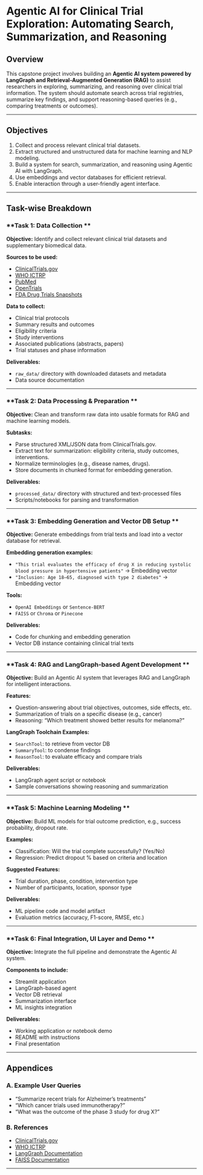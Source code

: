 
# Agentic AI for Clinical Trial Exploration: Automating Search, Summarization, and Reasoning

## Overview

This capstone project involves building an **Agentic AI system powered by LangGraph and Retrieval-Augmented Generation (RAG)** to assist researchers in exploring, summarizing, and reasoning over clinical trial information. The system should automate search across trial registries, summarize key findings, and support reasoning-based queries (e.g., comparing treatments or outcomes).

---

## Objectives

1. Collect and process relevant clinical trial datasets.
2. Extract structured and unstructured data for machine learning and NLP modeling.
3. Build a system for search, summarization, and reasoning using Agentic AI with LangGraph.
4. Use embeddings and vector databases for efficient retrieval.
5. Enable interaction through a user-friendly agent interface.

---

## Task-wise Breakdown

### **Task 1: Data Collection **

**Objective:** Identify and collect relevant clinical trial datasets and supplementary biomedical data.

**Sources to be used:**
- [ClinicalTrials.gov](https://clinicaltrials.gov)
- [WHO ICTRP](https://trialsearch.who.int/)
- [PubMed](https://pubmed.ncbi.nlm.nih.gov/)
- [OpenTrials](https://opentrials.net/)
- [FDA Drug Trials Snapshots](https://www.fda.gov/drugs/drug-approvals-and-databases/drug-trials-snapshots)

**Data to collect:**
- Clinical trial protocols
- Summary results and outcomes
- Eligibility criteria
- Study interventions
- Associated publications (abstracts, papers)
- Trial statuses and phase information

**Deliverables:**
- `raw_data/` directory with downloaded datasets and metadata
- Data source documentation

---

### **Task 2: Data Processing & Preparation **

**Objective:** Clean and transform raw data into usable formats for RAG and machine learning models.

**Subtasks:**
- Parse structured XML/JSON data from ClinicalTrials.gov.
- Extract text for summarization: eligibility criteria, study outcomes, interventions.
- Normalize terminologies (e.g., disease names, drugs).
- Store documents in chunked format for embedding generation.

**Deliverables:**
- `processed_data/` directory with structured and text-processed files
- Scripts/notebooks for parsing and transformation

---

### **Task 3: Embedding Generation and Vector DB Setup **

**Objective:** Generate embeddings from trial texts and load into a vector database for retrieval.

**Embedding generation examples:**
- `"This trial evaluates the efficacy of drug X in reducing systolic blood pressure in hypertensive patients"` → Embedding vector
- `"Inclusion: Age 18–65, diagnosed with type 2 diabetes"` → Embedding vector

**Tools:**
- `OpenAI Embeddings` or `Sentence-BERT`
- `FAISS` or `Chroma` or `Pinecone`

**Deliverables:**
- Code for chunking and embedding generation
- Vector DB instance containing clinical trial texts

---

### **Task 4: RAG and LangGraph-based Agent Development **

**Objective:** Build an Agentic AI system that leverages RAG and LangGraph for intelligent interactions.

**Features:**
- Question-answering about trial objectives, outcomes, side effects, etc.
- Summarization of trials on a specific disease (e.g., cancer)
- Reasoning: “Which treatment showed better results for melanoma?”

**LangGraph Toolchain Examples:**
- `SearchTool`: to retrieve from vector DB
- `SummaryTool`: to condense findings
- `ReasonTool`: to evaluate efficacy and compare trials

**Deliverables:**
- LangGraph agent script or notebook
- Sample conversations showing reasoning and summarization

---

### **Task 5: Machine Learning Modeling **

**Objective:** Build ML models for trial outcome prediction, e.g., success probability, dropout rate.

**Examples:**
- Classification: Will the trial complete successfully? (Yes/No)
- Regression: Predict dropout % based on criteria and location

**Suggested Features:**
- Trial duration, phase, condition, intervention type
- Number of participants, location, sponsor type

**Deliverables:**
- ML pipeline code and model artifact
- Evaluation metrics (accuracy, F1-score, RMSE, etc.)

---

### **Task 6: Final Integration, UI Layer and Demo **

**Objective:** Integrate the full pipeline and demonstrate the Agentic AI system.

**Components to include:**
- Streamlit application
- LangGraph-based agent
- Vector DB retrieval
- Summarization interface
- ML insights integration

**Deliverables:**
- Working application or notebook demo
- README with instructions
- Final presentation

---

## Appendices

### A. Example User Queries
- “Summarize recent trials for Alzheimer’s treatments”
- “Which cancer trials used immunotherapy?”
- “What was the outcome of the phase 3 study for drug X?”

### B. References
- [ClinicalTrials.gov](https://clinicaltrials.gov)
- [WHO ICTRP](https://trialsearch.who.int/)
- [LangGraph Documentation](https://docs.langchain.com/langgraph/)
- [FAISS Documentation](https://github.com/facebookresearch/faiss)

---


